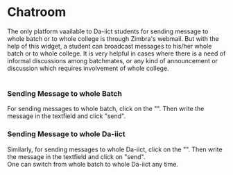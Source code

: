 # Chatroom

The only platform vaailable to Da-iict students for sending message to whole batch or to whole college is through Zimbra's webmail. But with the help of this widget, a student can broadcast messages to his/her whole batch or to whole college. It is very helpful in cases where there is a need of informal discussions among batchmates, or any kind of announcement or discussion which requires involvement of whole college.<br/>
<br/>
### Sending Message to whole Batch
For sending messages to whole batch, click on the "". Then write the message in the textfield and click "send".

### Sending Message to whole Da-iict
Similarly, for sending messages to whole Da-iict, click on the "". Then write the message in the textfield and click on "send". 
<br/>
One can switch from whole batch to whole Da-iict any time.